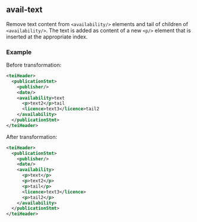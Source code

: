 ## avail-text
Remove text content from ```<availability/>``` elements and tail of children of `<availability/>`. The text is added as content of a new `<p/>` element that is inserted at the appropriate index.

### Example
Before transformation:
```xml
<teiHeader>
  <publicationStmt>
    <publisher/>
    <date/>
    <availability>text
      <p>text2</p>tail
      <licence>text3</licence>tail2
    </availability>
  </publicationStmt>
</teiHeader>
```

After transformation:
```xml
<teiHeader>
  <publicationStmt>
    <publisher/>
    <date/>
    <availability>
      <p>text</p>
      <p>text2</p>
      <p>tail</p>
      <licence>text3</licence>
      <p>tail2</p>
    </availability>
  </publicationStmt>
</teiHeader>
```
